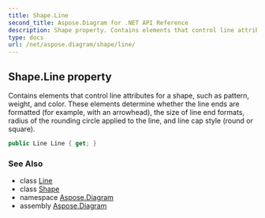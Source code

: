 ```yaml
---
title: Shape.Line
second_title: Aspose.Diagram for .NET API Reference
description: Shape property. Contains elements that control line attributes for a shape such as pattern weight and color. These elements determine whether the line ends are formatted for example with an arrowhead the size of line end formats radius of the rounding circle applied to the line and line cap style round or square
type: docs
url: /net/aspose.diagram/shape/line/
---
```

## Shape.Line property

Contains elements that control line attributes for a shape, such as pattern, weight, and color. These elements determine whether the line ends are formatted (for example, with an arrowhead), the size of line end formats, radius of the rounding circle applied to the line, and line cap style (round or square).

```csharp
public Line Line { get; }
```

### See Also

* class [Line](../../line/)
* class [Shape](../)
* namespace [Aspose.Diagram](../../shape/)
* assembly [Aspose.Diagram](../../../)


